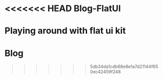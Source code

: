 <<<<<<< HEAD
Blog-FlatUI
===========

Playing around with flat ui kit
=======
Blog
====
>>>>>>> 5db34da1cdb68e8e1a7d21144f650ec42459f248
